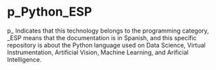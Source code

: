 # p_Python_ESP
p_ Indicates that this technology belongs to the programming category, _ESP means that the documentation is in Spanish, and this specific repository is about the Python language used on Data Science, Virtual Instrumentation, Artificial Vision, Machine Learning, and Arificial Intelligence.
